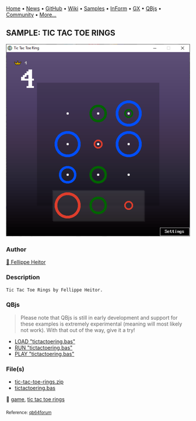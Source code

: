 [Home](https://qb64.com) • [News](../../news.md) • [GitHub](https://github.com/QB64Official/qb64) • [Wiki](wiki.md) • [Samples](../../samples.md) • [InForm](../../inform.md) • [GX](../../gx.md) • [QBjs](../../qbjs.md) • [Community](../../community.md) • [More...](../../more.md)

## SAMPLE: TIC TAC TOE RINGS

![screenshot.png](img/screenshot.png)

### Author

[🐝 Fellippe Heitor](../fellippe-heitor.md) 

### Description

```text
Tic Tac Toe Rings by Fellippe Heitor.
```

### QBjs

> Please note that QBjs is still in early development and support for these examples is extremely experimental (meaning will most likely not work). With that out of the way, give it a try!

* [LOAD "tictactoering.bas"](https://qbjs.org/index.html?src=https://qb64.com/samples/tic-tac-toe-rings/src/tictactoering.bas)
* [RUN "tictactoering.bas"](https://qbjs.org/index.html?mode=auto&src=https://qb64.com/samples/tic-tac-toe-rings/src/tictactoering.bas)
* [PLAY "tictactoering.bas"](https://qbjs.org/index.html?mode=play&src=https://qb64.com/samples/tic-tac-toe-rings/src/tictactoering.bas)

### File(s)

* [tic-tac-toe-rings.zip](src/tic-tac-toe-rings.zip)
* [tictactoering.bas](src/tictactoering.bas)

🔗 [game](../game.md), [tic tac toe rings](../tic-tac-toe-rings.md)


<sub>Reference: [qb64forum](https://qb64forum.alephc.xyz/index.php?topic=2368.0) </sub>

